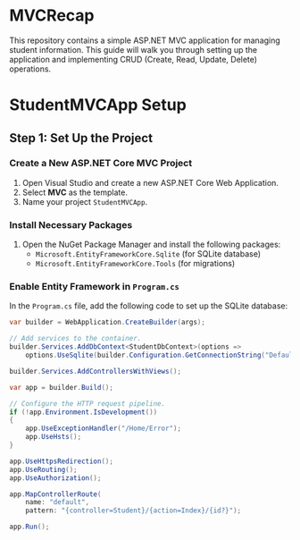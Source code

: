 # MVCRecap
This repository contains a simple ASP.NET MVC application for managing student information. This guide will walk you through setting up the application and implementing CRUD (Create, Read, Update, Delete) operations.
# StudentMVCApp Setup

## Step 1: Set Up the Project

### Create a New ASP.NET Core MVC Project

1. Open Visual Studio and create a new ASP.NET Core Web Application.
2. Select **MVC** as the template.
3. Name your project `StudentMVCApp`.

### Install Necessary Packages

1. Open the NuGet Package Manager and install the following packages:
   - `Microsoft.EntityFrameworkCore.Sqlite` (for SQLite database)
   - `Microsoft.EntityFrameworkCore.Tools` (for migrations)

### Enable Entity Framework in `Program.cs`

In the `Program.cs` file, add the following code to set up the SQLite database:

```csharp
var builder = WebApplication.CreateBuilder(args);

// Add services to the container.
builder.Services.AddDbContext<StudentDbContext>(options =>
    options.UseSqlite(builder.Configuration.GetConnectionString("DefaultConnection")));

builder.Services.AddControllersWithViews();

var app = builder.Build();

// Configure the HTTP request pipeline.
if (!app.Environment.IsDevelopment())
{
    app.UseExceptionHandler("/Home/Error");
    app.UseHsts();
}

app.UseHttpsRedirection();
app.UseRouting();
app.UseAuthorization();

app.MapControllerRoute(
    name: "default",
    pattern: "{controller=Student}/{action=Index}/{id?}");

app.Run();
